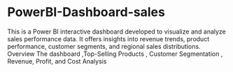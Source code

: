 # PowerBI-Dashboard-sales
This is a Power BI interactive dashboard developed to visualize and analyze sales performance data. It offers insights into revenue trends, product performance, customer segments, and regional sales distributions.   Overview The dashboard ,Top-Selling Products , Customer Segmentation  , Revenue, Profit, and Cost Analysis
